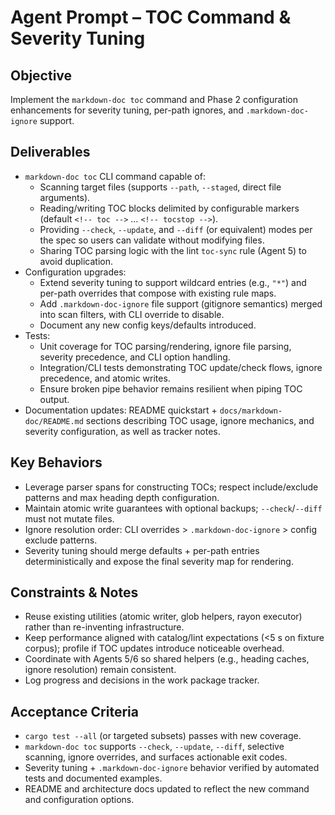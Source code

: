 # Agent Prompt – TOC Command & Severity Tuning

## Objective
Implement the `markdown-doc toc` command and Phase 2 configuration enhancements for severity tuning, per-path ignores, and `.markdown-doc-ignore` support.

## Deliverables
- `markdown-doc toc` CLI command capable of:
  - Scanning target files (supports `--path`, `--staged`, direct file arguments).
  - Reading/writing TOC blocks delimited by configurable markers (default `<!-- toc -->` … `<!-- tocstop -->`).
  - Providing `--check`, `--update`, and `--diff` (or equivalent) modes per the spec so users can validate without modifying files.
  - Sharing TOC parsing logic with the lint `toc-sync` rule (Agent 5) to avoid duplication.
- Configuration upgrades:
  - Extend severity tuning to support wildcard entries (e.g., `"*"`) and per-path overrides that compose with existing rule maps.
  - Add `.markdown-doc-ignore` file support (gitignore semantics) merged into scan filters, with CLI override to disable.
  - Document any new config keys/defaults introduced.
- Tests:
  - Unit coverage for TOC parsing/rendering, ignore file parsing, severity precedence, and CLI option handling.
  - Integration/CLI tests demonstrating TOC update/check flows, ignore precedence, and atomic writes.
  - Ensure broken pipe behavior remains resilient when piping TOC output.
- Documentation updates: README quickstart + `docs/markdown-doc/README.md` sections describing TOC usage, ignore mechanics, and severity configuration, as well as tracker notes.

## Key Behaviors
- Leverage parser spans for constructing TOCs; respect include/exclude patterns and max heading depth configuration.
- Maintain atomic write guarantees with optional backups; `--check`/`--diff` must not mutate files.
- Ignore resolution order: CLI overrides > `.markdown-doc-ignore` > config exclude patterns.
- Severity tuning should merge defaults + per-path entries deterministically and expose the final severity map for rendering.

## Constraints & Notes
- Reuse existing utilities (atomic writer, glob helpers, rayon executor) rather than re-inventing infrastructure.
- Keep performance aligned with catalog/lint expectations (<5 s on fixture corpus); profile if TOC updates introduce noticeable overhead.
- Coordinate with Agents 5/6 so shared helpers (e.g., heading caches, ignore resolution) remain consistent.
- Log progress and decisions in the work package tracker.

## Acceptance Criteria
- `cargo test --all` (or targeted subsets) passes with new coverage.
- `markdown-doc toc` supports `--check`, `--update`, `--diff`, selective scanning, ignore overrides, and surfaces actionable exit codes.
- Severity tuning + `.markdown-doc-ignore` behavior verified by automated tests and documented examples.
- README and architecture docs updated to reflect the new command and configuration options.
